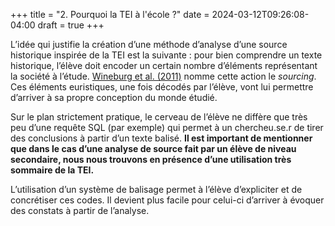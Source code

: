 +++
title = "2. Pourquoi la TEI à l'école ?"
date = 2024-03-12T09:26:08-04:00
draft = true
+++

L’idée qui justifie la création d’une méthode d’analyse d’une source historique inspirée de la TEI est la suivante : pour bien comprendre un texte historique, l’élève doit encoder un certain nombre d’éléments représentant la société à l’étude. [Wineburg et al. (2011)](https://books.google.ca/books/about/Reading_Like_a_Historian.html?id=hJwbAgAAQBAJ&redir_esc=y) nomme cette action le *sourcing*. Ces éléments euristiques, une fois décodés par l’élève, vont lui permettre d’arriver à sa propre conception du monde étudié.

Sur le plan strictement pratique, le cerveau de l’élève ne diffère que très peu d’une requête SQL (par exemple) qui permet à un chercheu.se.r de tirer des conclusions à partir d’un texte balisé. **Il est important de mentionner que dans le cas d’une analyse de source fait par un élève de niveau secondaire, nous nous trouvons en présence d’une utilisation très sommaire de la TEI.**

L’utilisation d’un système de balisage permet à l’élève d’expliciter et de concrétiser ces codes. Il devient plus facile pour celui-ci d’arriver à évoquer des constats à partir de l’analyse.